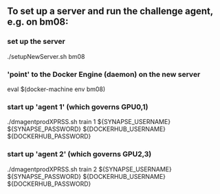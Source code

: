 ## To set up a server and run the challenge agent, e.g. on bm08:

### set up the server
./setupNewServer.sh bm08
### 'point' to the Docker Engine (daemon) on the new server
eval $(docker-machine env bm08)
### start up 'agent 1' (which governs GPU0,1)
./dmagentprodXPRSS.sh train 1 ${SYNAPSE_USERNAME} ${SYNAPSE_PASSWORD} ${DOCKERHUB_USERNAME} ${DOCKERHUB_PASSWORD}
### start up 'agent 2' (which governs GPU2,3)
./dmagentprodXPRSS.sh train 2 ${SYNAPSE_USERNAME} ${SYNAPSE_PASSWORD} ${DOCKERHUB_USERNAME} ${DOCKERHUB_PASSWORD}
